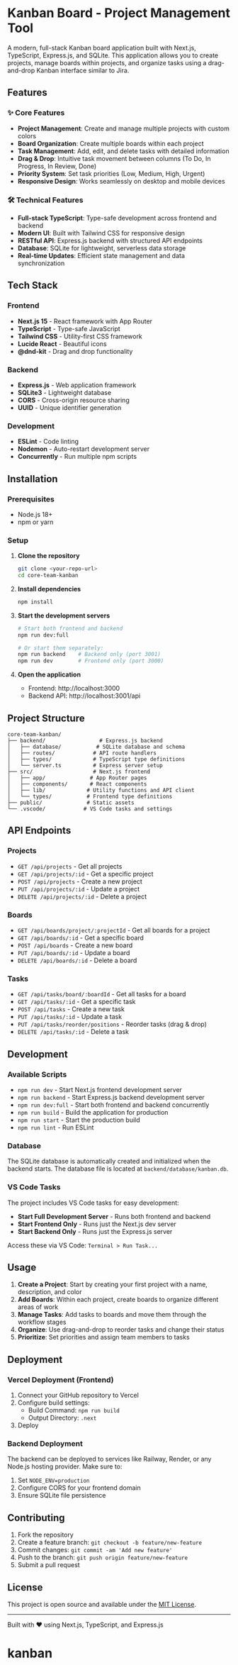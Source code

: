 # Kanban Board - Project Management Tool

A modern, full-stack Kanban board application built with Next.js, TypeScript, Express.js, and SQLite. This application allows you to create projects, manage boards within projects, and organize tasks using a drag-and-drop Kanban interface similar to Jira.

## Features

### ✨ Core Features

- **Project Management**: Create and manage multiple projects with custom colors
- **Board Organization**: Create multiple boards within each project
- **Task Management**: Add, edit, and delete tasks with detailed information
- **Drag & Drop**: Intuitive task movement between columns (To Do, In Progress, In Review, Done)
- **Priority System**: Set task priorities (Low, Medium, High, Urgent)
- **Responsive Design**: Works seamlessly on desktop and mobile devices

### 🛠 Technical Features

- **Full-stack TypeScript**: Type-safe development across frontend and backend
- **Modern UI**: Built with Tailwind CSS for responsive design
- **RESTful API**: Express.js backend with structured API endpoints
- **Database**: SQLite for lightweight, serverless data storage
- **Real-time Updates**: Efficient state management and data synchronization

## Tech Stack

### Frontend

- **Next.js 15** - React framework with App Router
- **TypeScript** - Type-safe JavaScript
- **Tailwind CSS** - Utility-first CSS framework
- **Lucide React** - Beautiful icons
- **@dnd-kit** - Drag and drop functionality

### Backend

- **Express.js** - Web application framework
- **SQLite3** - Lightweight database
- **CORS** - Cross-origin resource sharing
- **UUID** - Unique identifier generation

### Development

- **ESLint** - Code linting
- **Nodemon** - Auto-restart development server
- **Concurrently** - Run multiple npm scripts

## Installation

### Prerequisites

- Node.js 18+
- npm or yarn

### Setup

1. **Clone the repository**

   ```bash
   git clone <your-repo-url>
   cd core-team-kanban
   ```

2. **Install dependencies**

   ```bash
   npm install
   ```

3. **Start the development servers**

   ```bash
   # Start both frontend and backend
   npm run dev:full

   # Or start them separately:
   npm run backend    # Backend only (port 3001)
   npm run dev        # Frontend only (port 3000)
   ```

4. **Open the application**
   - Frontend: http://localhost:3000
   - Backend API: http://localhost:3001/api

## Project Structure

```
core-team-kanban/
├── backend/                 # Express.js backend
│   ├── database/           # SQLite database and schema
│   ├── routes/            # API route handlers
│   ├── types/             # TypeScript type definitions
│   └── server.ts          # Express server setup
├── src/                   # Next.js frontend
│   ├── app/              # App Router pages
│   ├── components/       # React components
│   ├── lib/             # Utility functions and API client
│   └── types/           # Frontend type definitions
├── public/              # Static assets
└── .vscode/            # VS Code tasks and settings
```

## API Endpoints

### Projects

- `GET /api/projects` - Get all projects
- `GET /api/projects/:id` - Get a specific project
- `POST /api/projects` - Create a new project
- `PUT /api/projects/:id` - Update a project
- `DELETE /api/projects/:id` - Delete a project

### Boards

- `GET /api/boards/project/:projectId` - Get all boards for a project
- `GET /api/boards/:id` - Get a specific board
- `POST /api/boards` - Create a new board
- `PUT /api/boards/:id` - Update a board
- `DELETE /api/boards/:id` - Delete a board

### Tasks

- `GET /api/tasks/board/:boardId` - Get all tasks for a board
- `GET /api/tasks/:id` - Get a specific task
- `POST /api/tasks` - Create a new task
- `PUT /api/tasks/:id` - Update a task
- `PUT /api/tasks/reorder/positions` - Reorder tasks (drag & drop)
- `DELETE /api/tasks/:id` - Delete a task

## Development

### Available Scripts

- `npm run dev` - Start Next.js frontend development server
- `npm run backend` - Start Express.js backend development server
- `npm run dev:full` - Start both frontend and backend concurrently
- `npm run build` - Build the application for production
- `npm run start` - Start the production build
- `npm run lint` - Run ESLint

### Database

The SQLite database is automatically created and initialized when the backend starts. The database file is located at `backend/database/kanban.db`.

### VS Code Tasks

The project includes VS Code tasks for easy development:

- **Start Full Development Server** - Runs both frontend and backend
- **Start Frontend Only** - Runs just the Next.js dev server
- **Start Backend Only** - Runs just the Express.js server

Access these via VS Code: `Terminal > Run Task...`

## Usage

1. **Create a Project**: Start by creating your first project with a name, description, and color
2. **Add Boards**: Within each project, create boards to organize different areas of work
3. **Manage Tasks**: Add tasks to boards and move them through the workflow stages
4. **Organize**: Use drag-and-drop to reorder tasks and change their status
5. **Prioritize**: Set priorities and assign team members to tasks

## Deployment

### Vercel Deployment (Frontend)

1. Connect your GitHub repository to Vercel
2. Configure build settings:
   - Build Command: `npm run build`
   - Output Directory: `.next`
3. Deploy

### Backend Deployment

The backend can be deployed to services like Railway, Render, or any Node.js hosting provider. Make sure to:

1. Set `NODE_ENV=production`
2. Configure CORS for your frontend domain
3. Ensure SQLite file persistence

## Contributing

1. Fork the repository
2. Create a feature branch: `git checkout -b feature/new-feature`
3. Commit changes: `git commit -am 'Add new feature'`
4. Push to the branch: `git push origin feature/new-feature`
5. Submit a pull request

## License

This project is open source and available under the [MIT License](LICENSE).

---

Built with ❤️ using Next.js, TypeScript, and Express.js
# kanban
